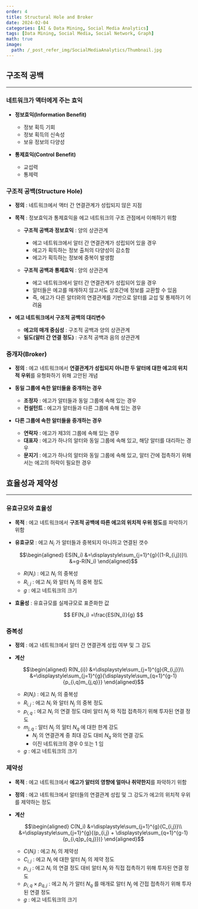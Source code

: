 ```yaml
---
order: 4
title: Structural Hole and Broker
date: 2024-02-04
categories: [AI & Data Mining, Social Media Analytics]
tags: [Data Mining, Social Media, Social Network, Graph]
math: true
image:
  path: /_post_refer_img/SocialMediaAnalytics/Thumbnail.jpg
---
```


## 구조적 공백
-----

### 네트워크가 액터에게 주는 효익

- **정보효익(Information Benefit)**
    - 정보 획득 기회
    - 정보 획득의 신속성
    - 보유 정보의 다양성

- **통제효익(Control Benefit)**
    - 교섭력
    - 통제력

### 구조적 공백(Structure Hole)

- **정의** : 네트워크에서 액터 간 연결관계가 성립되지 않은 지점

- **목적** : 정보효익과 통제효익을 에고 네트워크의 구조 관점에서 이해하기 위함
    - **구조적 공백과 정보효익** : 양의 상관관계
        - 에고 네트워크에서 알터 간 연결관계가 성립되어 있을 경우
        - 에고가 획득하는 정보 출처의 다양성이 감소함
        - 에고가 획득하는 정보에 중복이 발생함

    - **구조적 공백과 통제효익** : 양의 상관관계
        - 에고 네트워크에서 알터 간 연결관계가 성립되어 있을 경우
        - 알터들은 에고를 매개하지 않고서도 상호간에 정보를 교환할 수 있음
        - 즉, 에고가 다른 알터와의 연결관계를 기반으로 알터를 교섭 및 통제하기 어려움

- **에고 네트워크에서 구조적 공백의 대리변수**
    - **에고의 매개 중심성** : 구조적 공백과 양의 상관관계
    - **밀도(알터 간 연결 정도)** : 구조적 공백과 음의 상관관계

### 중개자(Broker)

- **정의** : 에고 네트워크에서 **연결관계가 성립되지 아니한 두 알터에 대한 에고의 위치적 우위**를 유형화하기 위해 고안된 개념

- **동일 그룹에 속한 알터들을 중개하는 경우**
    - **조정자** : 에고가 알터들과 동일 그룹에 속해 있는 경우
    - **컨설턴트** : 에고가 알터들과 다른 그룹에 속해 있는 경우

- **다른 그룹에 속한 알터들을 중개하는 경우**
    - **연락자** : 에고가 제3의 그룹에 속해 있는 경우
    - **대표자** : 에고가 하나의 알터와 동일 그룹에 속해 있고, 해당 알터를 대리하는 경우
    - **문지기** : 에고가 하나의 알터와 동일 그룹에 속해 있고, 알터 간에 접촉하기 위해서는 에고의 허락이 필요한 경우

## 효율성과 제약성
-----

### 유효규모와 효율성

- **목적** : 에고 네트워크에서 **구조적 공백에 따른 에고의 위치적 우위 정도**를 파악하기 위함

- **유효규모** : 에고 $N_i$ 가 알터들과 중복되지 아니하고 연결된 갯수

    $$\begin{aligned}
    ES(N_i)
    &=\displaystyle\sum_{j=1}^{g}{(1-R_{i,j})}\\
    &=g-R(N_i)
    \end{aligned}$$

    - $R(N_{i})$ : 에고 $N_i$ 의 중복성
    - $R_{i,j}$ : 에고 $N_i$ 와 알터 $N_j$ 의 중복 정도
    - $g$ : 에고 네트워크의 크기

- **효율성** : 유효규모를 실제규모로 표준화한 값

    $$
    EF(N_i)
    =\frac{ES(N_i)}{g}
    $$

### 중복성

- **정의** : 에고 네트워크에서 알터 간 연결관계 성립 여부 및 그 강도

- **계산**

    $$\begin{aligned}
    R(N_{i})
    &=\displaystyle\sum_{j=1}^{g}{R_{i,j}}\\
    &=\displaystyle\sum_{j=1}^{g}{\displaystyle\sum_{q=1}^{g-1}{p_{i,q}m_{j,q}}}
    \end{aligned}$$

    - $R(N_{i})$ : 에고 $N_i$ 의 중복성
    - $R_{i,j}$ : 에고 $N_i$ 와 알터 $N_j$ 의 중복 정도
    - $p_{i,q}$ : 에고 $N_i$ 의 연결 정도 대비 알터 $N_{j}$ 와 직접 접촉하기 위해 투자된 연결 정도
    - $m_{j,q}$ : 알터 $N_j$ 의 알터 $N_q$ 에 대한 한계 강도
        - $N_j$ 의 연결관계 중 최대 강도 대비 $N_q$ 와의 연결 강도
        - 이진 네트워크의 경우 $0$ 또는 $1$ 임
    - $g$ : 에고 네트워크의 크기

### 제약성

- **목적** : 에고 네트워크에서 **에고가 알터의 영향에 얼마나 취약한지**를 파악하기 위함

- **정의** : 에고 네트워크에서 알터들의 연결관계 성립 및 그 강도가 에고의 위치적 우위를 제약하는 정도

- **계산**

    $$\begin{aligned}
    C(N_i)
    &=\displaystyle\sum_{j=1}^{g}{C_{i,j}}\\
    &=\displaystyle\sum_{j=1}^{g}{(p_{i,j} + \displaystyle\sum_{q=1}^{g-1}{p_{i,q}p_{q,j}})}
    \end{aligned}$$

    - $C(N_{i})$ : 에고 $N_i$ 의 제약성
    - $C_{i,j}$ : 에고 $N_i$ 에 대한 알터 $N_j$ 의 제약 정도
    - $p_{i,j}$ : 에고 $N_i$ 의 연결 정도 대비 알터 $N_{j}$ 와 직접 접촉하기 위해 투자된 연결 정도
    - $p_{i,q}\times p_{q,j}$ : 에고 $N_i$ 가 알터 $N_q$ 를 매개로 알터 $N_j$ 에 간접 접촉하기 위해 투자된 연결 정도
    - $g$ : 에고 네트워크의 크기